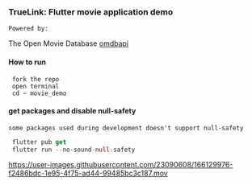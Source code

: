 ### TrueLink: Flutter movie application demo
 
    Powered by: 
  The Open Movie Database [omdbapi](http://www.omdbapi.com/)

  

#### How to run
     fork the repo 
     open terminal 
     cd ~ movie_demo
     
       
 #### get packages and disable null-safety
    some packages used during development doesn't support null-safety
```dart
 flutter pub get
 flutter run --no-sound-null-safety
```




https://user-images.githubusercontent.com/23090608/166129976-f2486bdc-1e95-4f75-ad44-99485bc3c187.mov

